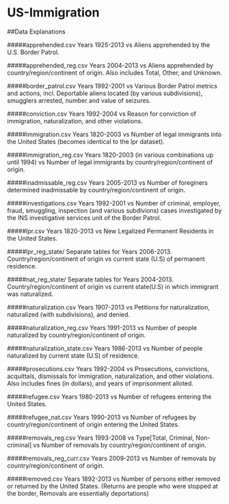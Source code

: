 # US-Immigration
##Data Explanations

#####apprehended.csv
Years 1925-2013 vs Aliens apprehended by the U.S. Border Patrol.

#####apprehended_reg.csv
Years 2004-2013 vs Aliens apprehended by country/region/continent of origin. Also includes Total, Other, and Unknown.

#####border_patrol.csv
Years 1992-2001 vs Various Border Patrol metrics and actions, incl. Deportable aliens located (by various subdivisions), smugglers arrested, number and value of seizures.

#####conviction.csv
Years 1992-2004 vs Reason for conviction of immigration, naturalization, and other violations.

#####immigration.csv
Years 1820-2003 vs Number of legal immigrants into the United States (becomes identical to the lpr dataset).

#####immigration_reg.csv
Years 1820-2003 (in various combinations up until 1994) vs Number of legal immigrants by country/region/continent of origin.

#####inadmissable_reg.csv
Years 2005-2013 vs Number of foreginers determined inadmissable by country/region/continent of origin.

#####investigations.csv
Years 1992-2001 vs Number of criminal, employer, fraud, smuggling, inspection (and various subdivions) cases investigated by the INS investigative services unit of the Border Patrol.

#####lpr.csv
Years 1820-2013 vs New Legalized Permanent Residents in the United States.

#####lpr_reg_state/
Separate tables for Years 2006-2013. Country/region/continent of origin vs current state (U.S) of permanent residence.

#####nat_reg_state/
Separate tables for Years 2004-2013. Country/region/continent of origin vs current state(U.S) in which immigrant was naturalized.

#####naturalization.csv
Years 1907-2013 vs Petitions for naturalization, naturalized (with subdivisions), and denied.

#####naturalization_reg.csv
Years 1991-2013 vs Number of people naturalized by country/region/continent of origin.

#####naturalization_state.csv
Years 1986-2013 vs Number of people naturalized by current state (U.S) of residence.

#####prosecutions.csv
Years 1992-2004 vs Prosecutions, convictions, acquittals, dismissals for immigration, naturalization, and other violations. Also includes fines (in dollars), and years of imprisonment alloted.

#####refugee.csv
Years 1980-2013 vs Number of refugees entering the United States.

#####refugee_nat.csv
Years 1990-2013 vs Number of refugees by country/region/continent of origin entering the United States.

#####removals_reg.csv
Years 1993-2008 vs Type[Total, Criminal, Non-criminal] vs Number of removals by country/region/continent of origin.

#####removals\_reg\_curr.csv
Years 2009-2013 vs Number of removals by country/region/continent of origin.

#####removed.csv
Years 1892-2013 vs Number of persons either removed or returned by the United States. (Returns are people who were stopped at the border, Removals are essentially deportations)
